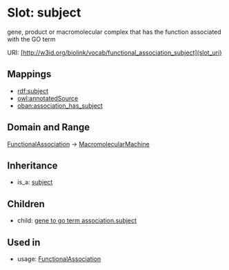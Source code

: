 # Slot: subject


gene, product or macromolecular complex that has the function associated with the GO term

URI: [http://w3id.org/biolink/vocab/functional_association_subject](slot_uri)
## Mappings

 * [rdf:subject](http://purl.obolibrary.org/obo/rdf_subject)
 * [owl:annotatedSource](http://purl.obolibrary.org/obo/owl_annotatedSource)
 * [oban:association_has_subject](http://purl.obolibrary.org/obo/oban_association_has_subject)
## Domain and Range

[FunctionalAssociation](FunctionalAssociation.md) -> [MacromolecularMachine](MacromolecularMachine.md)
## Inheritance

 *  is_a: [subject](subject.md)
## Children

 *  child: [gene to go term association.subject](gene_to_go_term_association_subject.md)
## Used in

 *  usage: [FunctionalAssociation](FunctionalAssociation.md)
